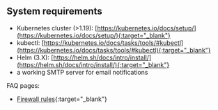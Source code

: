 ## System requirements

* Kubernetes cluster (>1.19): [https://kubernetes.io/docs/setup/](https://kubernetes.io/docs/setup/){:target="_blank"}
* kubectl: [https://kubernetes.io/docs/tasks/tools/#kubectl](https://kubernetes.io/docs/tasks/tools/#kubectl){:target="_blank"}
* Helm (3.X): [https://helm.sh/docs/intro/install/](https://helm.sh/docs/intro/install/){:target="_blank"}
* a working SMTP server for email notifications

FAQ pages:

* [Firewall rules](/faq/hosting/firewall-rules){:target="_blank"}